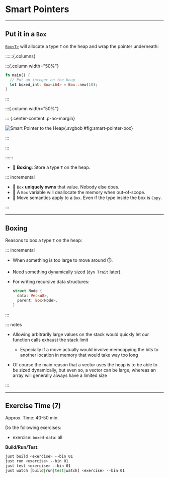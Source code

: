 <!-- markdownlint-disable-file MD034 MD033 MD001 MD024 MD026-->

# Smart Pointers

---

## Put it in a `Box`

[`Box<T>`](https://doc.rust-lang.org/std/boxed/struct.Box.html) will allocate a
type `T` on the heap and wrap the pointer underneath:

::::::{.columns}

:::{.column width="50%"}

```rust
fn main() {
  // Put an integer on the heap
  let boxed_int: Box<i64> = Box::new(10);
}
```

:::

:::{.column width="50%"}

::: {.center-content .p-no-margin}

![Smart Pointer to the Heap](${meta:include-base-dir}/assets/images/A1-smart-pointer.svgbob){.svgbob
#fig:smart-pointer-box}

:::

:::

::::::

- 🧰 **Boxing**: Store a type `T` on the heap.

::: incremental

- 👑 `Box` **uniquely owns** that value. Nobody else does.
- 🧺 A `Box` variable will deallocate the memory when out-of-scope.
- 🚂 Move semantics apply to a `Box`. Even if the type inside the box is `Copy`.

:::

---

## Boxing

Reasons to box a type `T` on the heap:

::: incremental

- When something is too large to move around ⏱️.

- Need something dynamically sized (`dyn Trait` later).

- For writing recursive data structures:

  ```rust {.fragment}
  struct Node {
    data: Vec<u8>,
    parent: Box<Node>,
  }
  ```

:::

::: notes

- Allowing arbitrarily large values on the stack would quickly let our function
  calls exhaust the stack limit

  - Especially if a move actually would involve memcopying the bits to another
    location in memory that would take way too long

- Of course the main reason that a vector uses the heap is to be able to be
  sized dynamically, but even so, a vector can be large, whereas an array will
  generally always have a limited size

:::

---

## Exercise Time (7)

Approx. Time: 40-50 min.

Do the following exercises:

- exercise: `boxed-data`: all

**Build/Run/Test:**

```bash
just build <exercise> --bin 01
just run <exercise> --bin 01
just test <exercise> --bin 01
just watch [build|run|test|watch] <exercise> --bin 01
```
